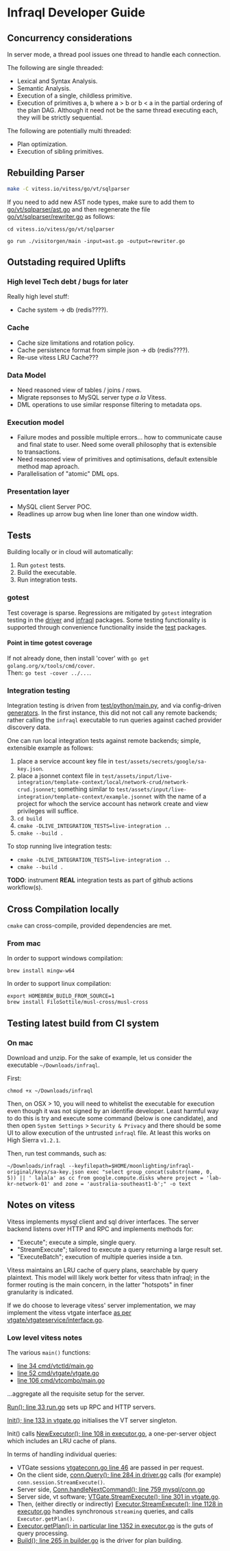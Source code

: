 
# Infraql Developer Guide

## Concurrency considerations

In server mode, a thread pool issues one thread to handle each connection.

The following are single threaded:

  - Lexical and Syntax Analysis.
  - Semantic Analysis.
  - Execution of a single, childless primitive. 
  - Execution of primitives a, b where a > b or b < a in the partial ordering of the plan DAG.  Although it need not be the same thread executing each, they will be strictly sequential.

The following are potentially multi threaded:

  - Plan optimization.
  - Execution of sibling primitives.

## Rebuilding Parser

```bash
make -C vitess.io/vitess/go/vt/sqlparser
```

If you need to add new AST node types, make sure to add them to [go/vt/sqlparser/ast.go](https://github.com/infraql/vitess/blob/feature/infraql-develop/go/vt/sqlparser/ast.go) and then regenerate the file [go/vt/sqlparser/rewriter.go](https://github.com/infraql/vitess/blob/feature/infraql-develop/go/vt/sqlparser/rewriter.go) as follows:

```
cd vitess.io/vitess/go/vt/sqlparser

go run ./visitorgen/main -input=ast.go -output=rewriter.go
```

## Outstading required Uplifts

### High level Tech debt / bugs for later

Really high level stuff:

  - Cache system -> db (redis????).

### Cache

  - Cache size limitations and rotation policy.
  - Cache persistence format from simple json -> db (redis????).
  - Re-use vitess LRU Cache???

### Data Model

  - Need reasoned view of tables / joins / rows.
  - Migrate repsonses to MySQL server type *a la* Vitess.
  - DML operations to use similar response filtering to metadata ops.

### Execution model

  - Failure modes and possible multiple errors... how to communicate cause and final state to user.  Need some overall philosophy that is extensible to transactions.
  - Need reasoned view of primitives and optimisations, default extensible method map aproach.
  - Parallelisation of "atomic" DML ops.

### Presentation layer

  - MySQL client Server POC.
  - Readlines up arrow bug when line loner than one window width.

## Tests

Building locally or in cloud will automatically:

1. Run `gotest` tests.
2. Build the executable.
3. Run integration tests.

### gotest

Test coverage is sparse.  Regressions are mitigated by `gotest` integration testing in the [driver](/internal/iql/driver/driver_integration_test.go) and [infraql](/infraql/main_integration_test.go) packages.  Some testing functionality is supported through convenience functionality inside the [test](/internal/test) packages.

#### Point in time gotest coverage

If not already done, then install 'cover' with `go get golang.org/x/tools/cmd/cover`.  
Then: `go test -cover ../...`.

### Integration testing

Integration testing is driven from [test/python/main.py](/test/python/main.py), and via config-driven [generators](/test/test-generators/live-integration/integration.json).  In the first instance, this did not not call any remote backends; rather calling the `infraql` executable to run queries against cached provider discovery data.    

One can run local integration tests against remote backends; simple, extensible example as follows:

1. place a service account key file in `test/assets/secrets/google/sa-key.json`.
2. place a jsonnet context file in `test/assets/input/live-integration/template-context/local/network-crud/network-crud.jsonnet`; something similar to `test/assets/input/live-integration/template-context/example.jsonnet` with the name of a project for whoch the service account has network create and view privileges will suffice.
3. `cd build`
4. `cmake -DLIVE_INTEGRATION_TESTS=live-integration ..`
5. `cmake --build .`


To stop running live integration tests:

- `cmake -DLIVE_INTEGRATION_TESTS=live-integration ..`
- `cmake --build .`

**TODO**: instrument **REAL** integration tests as part of github actions workflow(s).

## Cross Compilation locally

`cmake` can cross-compile, provided dependencies are met.

### From mac

In order to support windows compilation:

```
brew install mingw-w64
```

In order to support linux compilation:

```
export HOMEBREW_BUILD_FROM_SOURCE=1
brew install FiloSottile/musl-cross/musl-cross
```

## Testing latest build from CI system

### On mac

Download and unzip.  For the sake of example, let us consider the executable `~/Downloads/infraql`.

First:
```
chmod +x ~/Downloads/infraql
```

Then, on OSX > 10, you will need to whitelist the executable for execution even though it was not signed by an identifie developer.  Least harmful way to do this is try and execute some command (below is one candidate), and then open `System Settings` > `Security & Privacy` and there should be some UI to allow execution of the untrusted `infraql` file.  At least this works on High Sierra `v1.2.1`.

Then, run test commands, such as:
```
~/Downloads/infraql --keyfilepath=$HOME/moonlighting/infraql-original/keys/sa-key.json exec "select group_concat(substr(name, 0, 5)) || ' lalala' as cc from google.compute.disks where project = 'lab-kr-network-01' and zone = 'australia-southeast1-b';" -o text
```

## Notes on vitess

Vitess implements mysql client and sql driver interfaces.  The server backend listens over HTTP and RPC and implements methods for:

  - "Execute"; execute a simple, single query.
  - "StreamExecute"; tailored to execute a query returning a large result set.
  - "ExecuteBatch"; execution of multiple queries inside a txn.

Vitess maintains an LRU cache of query plans, searchable by query plaintext.  This model will likely work better for vitess thatn infraql; in the former routing is the main concern, in the latter "hotspots" in finer granularity is indicated.

If we do choose to leverage vitess' server implementation, we may implement the vitess vtgate interface [as per vtgate/vtgateservice/interface.go](https://github.com/infraql/vitess/blob/feature/infraql-develop/go/vt/vtgate/vtgateservice/interface.go).

### Low level vitess notes

The various `main()` functions:

  - [line 34 cmd/vtctld/main.go](https://github.com/infraql/vitess/blob/feature/infraql-develop/go/cmd/vtctld/main.go)
  - [line 52 cmd/vtgate/vtgate.go](https://github.com/infraql/vitess/blob/feature/infraql-develop/go/cmd/vtgate/vtgate.go) 
  - [line 106 cmd/vtcombo/main.go](https://github.com/infraql/vitess/blob/feature/infraql-develop/go/cmd/vtcombo/main.go)

...aggregate all the requisite setup for the server.

[Run(); line 33 run.go](https://github.com/infraql/vitess/blob/feature/infraql-develop/go/vt/servenv/run.go) sets up RPC and HTTP servers.

[Init(); line 133 in vtgate.go](https://github.com/infraql/vitess/blob/feature/infraql-develop/go/vt/vtgate/vtgate.go) initialises the VT server singleton.

Init() calls [NewExecutor(); line 108 in executor.go](https://github.com/infraql/vitess/blob/feature/infraql-develop/go/vt/vtgate/executor.go), a one-per-server object which includes an LRU cache of plans.

In terms of handling individual queries:

  - VTGate sessions [vtgateconn.go line 46](https://github.com/infraql/vitess/blob/feature/infraql-develop/go/vt/servenv/run.go) are passed in per request.
  - On the client side, [conn.Query(); line 284 in driver.go](https://github.com/infraql/vitess/blob/feature/infraql-develop/go/vt/vitessdriver/driver.go) calls (for example) `conn.session.StreamExecute()`.
  - Server side, [Conn.handleNextCommand(); line 759 mysql/conn.go](https://github.com/infraql/vitess/blob/feature/infraql-develop/go/mysql/conn.go)
  - Server side, vt software; [VTGate.StreamExecute(); line 301 in vtgate.go](https://github.com/infraql/vitess/blob/feature/infraql-develop/go/vt/vtgate/vtgate.go).
  - Then, (either directly or indirectly) [Executor.StreamExecute(); line 1128 in executor.go](https://github.com/infraql/vitess/blob/feature/infraql-develop/go/vt/vtgate/executor.go) handles synchronous `streaming` queries, and calls `Executor.getPlan()`.
  - [Executor.getPlan(); in particular line 1352 in executor.go](https://github.com/infraql/vitess/blob/feature/infraql-develop/go/vt/vtgate/executor.go)
is the guts of query processing.
  - [Build(); line 265 in builder.go](https://github.com/infraql/vitess/blob/feature/infraql-develop/go/vt/vtgate/planbuilder/builder.go) is the driver for plan building.
